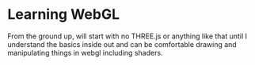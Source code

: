 # Learning WebGL

From the ground up, will start with no THREE.js or anything like that until I understand the basics inside out and can be comfortable drawing and manipulating things in webgl including shaders.

